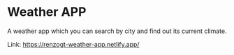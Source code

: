 # Weather APP
A weather app which you can search by city and find out its current climate.

Link: https://renzogt-weather-app.netlify.app/
